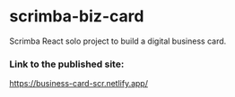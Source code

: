 # scrimba-biz-card
Scrimba React solo project to build a digital business card.

### Link to the published site: 
https://business-card-scr.netlify.app/
